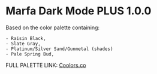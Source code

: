 # Marfa Dark Mode PLUS 1.0.0

Based on the color palette containing:

    - Raisin Black,
    - Slate Gray,
    - Platinum/Silver Sand/Gunmetal (shades)
    - Pale Spring Bud,

FULL PALETTE LINK: [Coolors.co](https://coolors.co/2a2828-70798c-e9724c-e5e9ec-cfd2b2)
